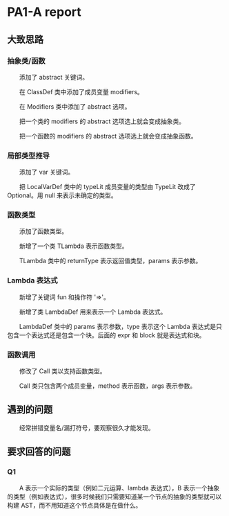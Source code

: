 # PA1-A report

## 大致思路

### 抽象类/函数

　　添加了 abstract 关键词。

　　在 ClassDef 类中添加了成员变量 modifiers。

　　在 Modifiers 类中添加了 abstract 选项。

　　把一个类的 modifiers 的 abstract 选项选上就会变成抽象类。

　　把一个函数的 modifiers 的 abstract 选项选上就会变成抽象函数。

### 局部类型推导

　　添加了 var 关键词。

　　把 LocalVarDef 类中的 typeLit 成员变量的类型由 TypeLit 改成了 Optional<TypeLit>。用 null 来表示未确定的类型。

### 函数类型

　　添加了函数类型。

　　新增了一个类 TLambda 表示函数类型。

　　TLambda 类中的 returnType 表示返回值类型，params 表示参数。

### Lambda 表达式

　　新增了关键词 fun 和操作符 '=>'。

　　新增了类 LambdaDef 用来表示一个 Lambda 表达式。

　　LambdaDef 类中的 params 表示参数，type 表示这个 Lambda 表达式是只包含一个表达式还是包含一个块。后面的 expr 和 block 就是表达式和块。

### 函数调用

　　修改了 Call 类以支持函数类型。

　　Call 类只包含两个成员变量，method 表示函数，args 表示参数。

## 遇到的问题

　　经常拼错变量名/漏打符号，要观察很久才能发现。

## 要求回答的问题

### Q1

　　A 表示一个实际的类型（例如二元运算、lambda 表达式），B 表示一个抽象的类型（例如表达式），很多时候我们只需要知道某一个节点的抽象的类型就可以构建 AST，而不用知道这个节点具体是在做什么。